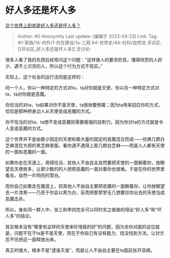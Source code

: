 # 好人多还是坏人多
[这个世界上到底是好人多还是坏人多？](https://www.zhihu.com/question/323257142/answer/2996629675)

> Author: #0-Anonymity
> Last update: [编辑于 2023-04-23]
> Link:
> Tag: #1-家族/1A-内外/1-内在建设/1a-三观 #4-世界史/4A-社科/自然法
> 评论区: [[评论区_好人多还是坏人多]]
> 泛讨论:

很多人看了我的东西后经常问这个问题：“这样做人的要求好高，懂得欣赏的人好少，遇不上识货的人，所以这个行为方式不现实。”

实际上，这个社会的运行法则是这样的：

同一个人，你以一种特定的方式对ta，ta对你就是天使，你以另一种特定方式对ta，ta对你就是恶魔。

你恰当的对ta，ta如果对你不是天使，ta很快要倒霉；因为ta用来回应你的方式，恰恰是那种把身边人从天使变成恶魔的方式。

你不恰当的对ta，ta想不变成恶魔则需要极强的自制力。因为你对ta的方式就是令人变成恶魔的方式。

这个世界并不是由极少固定的天使和极大量的固定的恶魔混合而成——仿佛几颗白芝麻混在大把的黑芝麻里面，看你遇不遇得上那几颗白芝麻——而是人人都有天使的一面和恶魔的一面。

如果你走在天道上，用得恰当，其他人不由自主自然要把天使的一面朝着你，放眼望去天使居多，让那少数的的人想把恶魔的一面对着你也很难。于是在你的世界里看去，自然一片明亮的雪白。

而你自己如果走在魔道上，则其他人不由自主要把恶魔的一面朝着你，让你放眼望去一片漆黑——乃至于你会以黑为白，反而把那寥寥无几想要拉你出去的天使当成恶魔击杀。

所以，身处同一群人中，张三和李四完全可以同时言之凿凿的得出“好人多”和“坏人多”的结论。

其实根本没有“哪里有这样的天使来珍惜我的好”的问题，因为坐你对面的这位就是，问题不在于ta是不是天使，而在于你自己有没有能力、找没找到方法，让对方忍不住把这一面释放出来。

真正的强大，根本不是“逮谁灭谁”，而是让人不由自主要在ta面前张开双翅。
